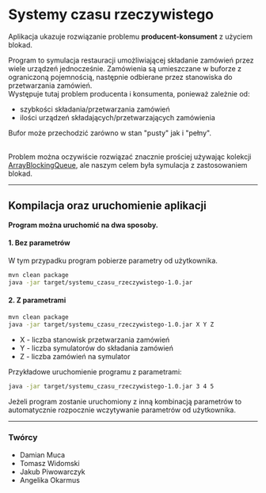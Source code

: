 # Systemy czasu rzeczywistego

Aplikacja ukazuje rozwiązanie problemu <b>producent-konsument</b> z użyciem blokad.

Program to symulacja restauracji umożliwiającej składanie zamówień przez wiele urządzeń jednocześnie.
Zamówienia są umieszczane w buforze z ograniczoną pojemnością, następnie odbierane przez stanowiska do przetwarzania zamówień.  
Występuje tutaj problem producenta i konsumenta, ponieważ zależnie od:
<ul>
  <li>szybkości składania/przetwarzania zamówień</li>
  <li>ilości urządzeń składających/przetwarzających zamówienia</li>
</ul>
Bufor może przechodzić zarówno w stan "pusty" jak i "pełny".  
<br />
<br />

Problem można oczywiście rozwiązać znacznie prościej używając kolekcji 
<a href="https://docs.oracle.com/javase/7/docs/api/java/util/concurrent/ArrayBlockingQueue.html">ArrayBlockingQueue</a>, 
ale naszym celem była symulacja z zastosowaniem blokad.

<hr>

## Kompilacja oraz uruchomienie aplikacji
**Program można uruchomić na dwa sposoby.**
#### 1. Bez parametrów

W tym przypadku program pobierze parametry od użytkownika.
```bash
mvn clean package
java -jar target/systemu_czasu_rzeczywistego-1.0.jar
```

#### 2. Z parametrami

```bash
mvn clean package
java -jar target/systemu_czasu_rzeczywistego-1.0.jar X Y Z
```
<ul>
 <li>X - liczba stanowisk przetwarzania zamówień</li>  
 <li>Y - liczba symulatorów do składania zamówień</li>  
 <li>Z - liczba zamówień na symulator</li>  
</ul>
  
  
Przykładowe uruchomienie programu z parametrami:
```bash
java -jar target/systemu_czasu_rzeczywistego-1.0.jar 3 4 5
```
  
Jeżeli program zostanie uruchomiony z inną kombinacją parametrów to automatycznie rozpocznie wczytywanie parametrów od użytkownika.

<hr>

### Twórcy
- Damian Muca
- Tomasz Widomski
- Jakub Piwowarczyk
- Angelika Okarmus

